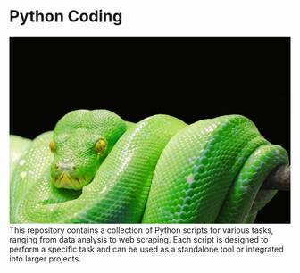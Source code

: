 # Python Coding
![python_logo.jpg](python_logo.jpg)
This repository contains a collection of Python scripts for various tasks, ranging from data analysis to web scraping. Each script is designed to perform a specific task and can be used as a standalone tool or integrated into larger projects.
